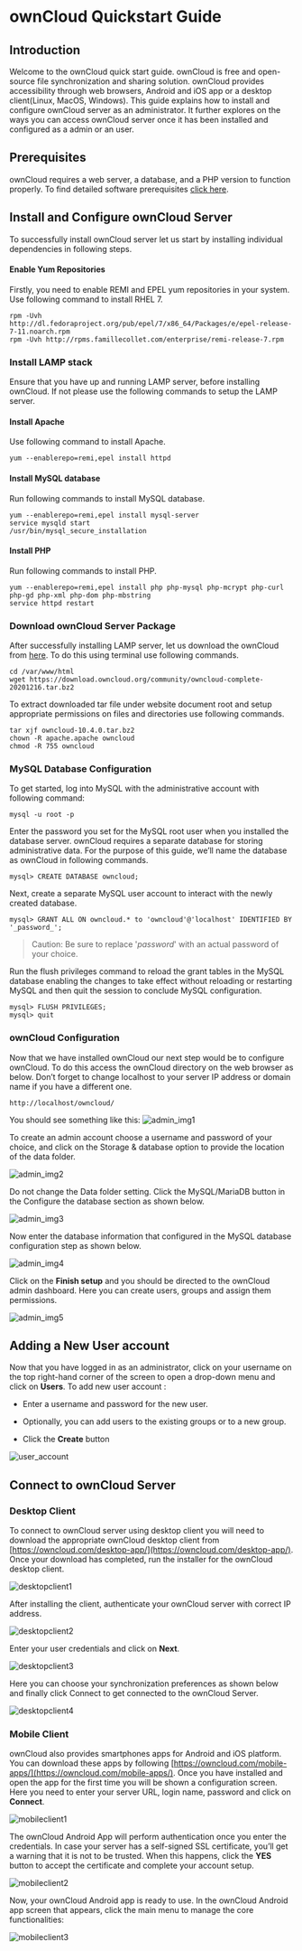 # ownCloud Quickstart Guide

## Introduction

Welcome to the ownCloud quick start guide. ownCloud is free and open-source file synchronization and sharing solution. ownCloud provides accessibility through web browsers, Android and iOS app or a desktop client(Linux, MacOS, Windows). This guide explains how to install and configure ownCloud server as an administrator. It further explores on the ways you can access ownCloud server once it has been installed and configured as a admin or an user.

## Prerequisites 

ownCloud requires a web server, a database, and a PHP version to function properly. To find detailed software prerequisites [click here](https://doc.owncloud.org/server/9.1/admin_manual/installation/source_installation.html#prerequisites-label). 

## Install and Configure ownCloud Server

To successfully install ownCloud server let us start by installing individual dependencies in following steps.

#### Enable Yum Repositories

Firstly, you need to enable REMI and EPEL yum repositories in your system. Use following command to install RHEL 7.

```
rpm -Uvh http://dl.fedoraproject.org/pub/epel/7/x86_64/Packages/e/epel-release-7-11.noarch.rpm
rpm -Uvh http://rpms.famillecollet.com/enterprise/remi-release-7.rpm
```

### Install LAMP stack

Ensure that you have up and running LAMP server, before installing ownCloud. If not please use the following commands to setup the LAMP server.

#### Install Apache

Use following command to install Apache.
```
yum --enablerepo=remi,epel install httpd
```

#### Install MySQL database

Run following commands to install MySQL database.
```
yum --enablerepo=remi,epel install mysql-server
service mysqld start
/usr/bin/mysql_secure_installation
```

#### Install PHP

Run following commands to install PHP.
```
yum --enablerepo=remi,epel install php php-mysql php-mcrypt php-curl php-gd php-xml php-dom php-mbstring
service httpd restart
```

### Download ownCloud Server Package

After successfully installing LAMP server, let us download the ownCloud from [here](https://owncloud.com/download-server/). To do this using terminal use following commands.
```
cd /var/www/html
wget https://download.owncloud.org/community/owncloud-complete-20201216.tar.bz2	
```

To extract downloaded tar file under website document root and setup appropriate permissions on files and directories use following commands.
```
tar xjf owncloud-10.4.0.tar.bz2
chown -R apache.apache owncloud
chmod -R 755 owncloud
```

### MySQL Database Configuration

To get started, log into MySQL with the administrative account with following command:
```
mysql -u root -p
```

Enter the password you set for the MySQL root user when you installed the database server. ownCloud requires a separate database for storing administrative data. For the purpose of this guide, we’ll name the database as ownCloud in following commands.
```
mysql> CREATE DATABASE owncloud;
```
Next, create a separate MySQL user account to interact with the newly created database.
```
mysql> GRANT ALL ON owncloud.* to 'owncloud'@'localhost' IDENTIFIED BY '_password_';
````
> Caution: Be sure to replace '_password_' with an actual password of your choice.

Run the flush privileges command to reload the grant tables in the MySQL database enabling the changes to take effect without reloading or restarting MySQL and then quit the session to conclude MySQL configuration.
```
mysql> FLUSH PRIVILEGES;
mysql> quit
```

### ownCloud Configuration

Now that we have installed ownCloud our next step would be to configure ownCloud. To do this access the ownCloud directory on the web browser as below. Don’t forget to change localhost to your server IP address or domain name if you have a different one.
```
http://localhost/owncloud/
```
You should see something like this:
![admin_img1](./imgs/admin1.png)

To create an admin account choose a username and password of your choice, and click on the Storage & database option to provide the location of the data folder.

![admin_img2](./imgs/admin2.png)

Do not change the Data folder setting. Click the MySQL/MariaDB button in the Configure the database section as shown below.

![admin_img3](./imgs/admin3.png)

Now enter the database information that configured in the MySQL database configuration step as shown below.

![admin_img4](./imgs/admin4.png)

Click on the **Finish setup** and you should be directed to the ownCloud admin dashboard. Here you can create users, groups and assign them permissions.

![admin_img5](./imgs/admin5.png)

## Adding a New User account

Now that you have logged in as an administrator, click on your username on the top right-hand corner of the screen to open a drop-down menu and click on **Users**.
 To add new user account : 
   *	Enter a username and password for the new user.
   
   *	Optionally, you can add users to the existing groups or to a new group.
   
   *	Click the **Create** button
   
 ![user_account](./imgs/useracnt1.png) 
 
## Connect to ownCloud Server
### Desktop Client

To connect to ownCloud server using desktop client you will need to download the appropriate ownCloud desktop client from [https://owncloud.com/desktop-app/](https://owncloud.com/desktop-app/). Once your download has completed, run the installer for the ownCloud desktop client.

![desktopclient1](./imgs/desktopclient1.png) 

After installing the client, authenticate your ownCloud server with correct IP address.

![desktopclient2](./imgs/desktopclient2.png) 

Enter your user credentials and click on **Next**.

![desktopclient3](./imgs/desktopclient3.png)

Here you can choose your synchronization preferences as shown below and finally click Connect to get connected to the ownCloud Server.

![desktopclient4](./imgs/desktopclient4.png)

### Mobile Client

ownCloud also provides smartphones apps for Android and iOS platform. You can download these apps by following [https://owncloud.com/mobile-apps/](https://owncloud.com/mobile-apps/). Once you have installed and open the app for the first time you will be shown a configuration screen. Here you need to enter your server URL, login name, password and click on **Connect**.

![mobileclient1](./imgs/mobileclient1.png)

The ownCloud Android App will perform authentication once you enter the credentials. In case your server has a self-signed SSL certificate, you’ll get a warning that it is not to be trusted. When this happens, click the **YES** button to accept the certificate and complete your account setup.

![mobileclient2](./imgs/mobileclient2.png)

Now, your ownCloud Android app is ready to use. In the ownCloud Android app screen that appears, click the main menu to manage the core functionalities:

![mobileclient3](./imgs/mobileclient3.png)
